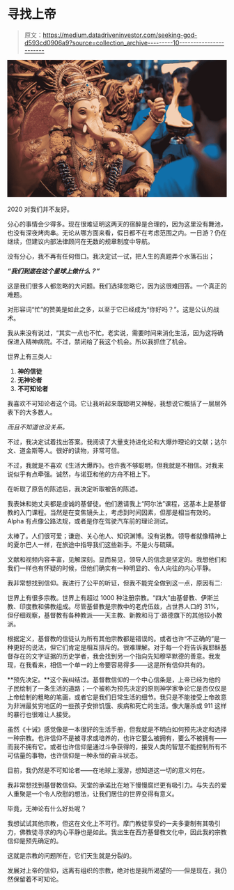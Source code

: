 # 寻找上帝

> 原文：<https://medium.datadriveninvestor.com/seeking-god-d593cd0906a9?source=collection_archive---------10----------------------->

![](img/a2cb212c8686c215ca3495088153bbfa.png)

2020 对我们并不友好。

分心的事情会少得多。现在很难证明这两天的宿醉是合理的，因为这里没有舞池，也没有深夜烤肉串。无论从哪方面来看，假日都不在考虑范围之内。一日游？仍在继续，但建议内部法律顾问在无数的规章制度中导航。

没有分心，我不再有任何借口。我决定试一试，把人生的真题弄个水落石出；

***“我们到底在这个星球上做什么？”***

这是我们很多人都忽略的大问题。我们选择忽略它，因为这很难回答。一个真正的难题。

对形容词“忙”的赞美是如此之多，以至于它已经成为“你好吗？”。这是公认的战术。

我从来没有说过，“其实一点也不忙。老实说，需要时间来消化生活，因为这将确保进入精神病院。不过，禁闭给了我这个机会。所以我抓住了机会。

世界上有三类人:

1.  **神的信徒**
2.  **无神论者**
3.  **不可知论者**

我喜欢不可知论者这个词。它让我听起来既聪明又神秘，我想说它概括了一层层外表下的大多数人。

*而且不知道也没关系。*

不过，我决定试着找出答案。我阅读了大量支持进化论和大爆炸理论的文献；达尔文、道金斯等人。很好的读物，非常可信。

不过，我就是不喜欢《生活大爆炸》。也许我不够聪明，但我就是不相信。对我来说似乎有点牵强。诚然，与诺亚和他的方舟不相上下。

在听取了原告的陈述后，我决定听取被告的陈述。

我表妹和她丈夫都是虔诚的基督徒。他们邀请我上“阿尔法”课程，这基本上是基督教的入门课程。当然是在变焦镜头上，考虑到时间因素，但那是相当有效的。Alpha 有点像公路法规，或者是你在驾驶汽车前的理论测试。

太棒了。人们很可爱；谦逊、关心他人、知识渊博。没有说教。领导者就像精神上的夏尔巴人一样，在旅途中指导我们这些新手。不是火与硫磺。

文献和视频内容丰富，见解深刻。显而易见，领导人的信念是坚定的。我想他们和我们一样也有怀疑的时候，但他们确实有一种明显的、令人向往的内心平静。

我非常想找到信仰。我进行了公平的听证，但我不能完全做到这一点，原因有二:

世界上有很多宗教。世界上有超过 1000 种注册宗教。“四大”由基督教、伊斯兰教、印度教和佛教组成。尽管基督教是宗教中的老虎伍兹，占世界人口的 31%，但仔细观察，基督教有各种教派——天主教、新教和马丁·路德旗下的其他较小教派。

根据定义，基督教的信徒认为所有其他宗教都是错误的。或者也许“不正确的”是一种更好的说法，但它们肯定是相互排斥的。很难理解。对于每一个将告诉我耶稣基督存在的文字证据的历史学者，我会找到另一个指向先知穆罕默德的善意。我发现，在我看来，相信一个单一的上帝要容易得多——这是所有信仰共有的。

**预先决定。**这个我纠结过。基督教信仰的一个中心信条是，上帝已经为他的子民绘制了一条生活的道路；一个被称为预先决定的原则神学家争论它是否仅仅是上帝绘制的粗略的笔画，或者它是我们日常生活的细节。我只是不能接受上帝故意为非洲最贫穷地区的一些孩子安排饥饿、疾病和死亡的生活。像大屠杀或 911 这样的暴行也很难让人接受。

虽然《十诫》感觉像是一本很好的生活手册，但我就是不明白如何预先决定和选择一种宗教。也许信仰不是被寻求或培养的，也许它要么被拥有，要么不被拥有——而我不拥有它。或者也许信仰是通过斗争获得的，接受人类的智慧不能控制所有不可估量的事物，也许信仰是一种永恒的奋斗状态。

目前，我仍然是不可知论者——在地球上漫游，想知道这一切的意义何在。

我非常想找到基督教信仰。天堂的承诺比在地下慢慢腐烂更有吸引力。与失去的爱人重聚是一个令人欣慰的想法，让我们居住的世界变得有意义。

毕竟，无神论有什么好处呢？

我想试试其他宗教，但这在文化上不可行。摩门教徒享受的一夫多妻制有其吸引力，佛教徒寻求的内心平静也是如此。我出生在西方基督教文化中，因此我的宗教信仰是预先确定的。

这就是宗教的问题所在，它们天生就是分裂的。

发展对上帝的信仰，远离有组织的宗教，绝对也是我所渴望的——但是现在，我仍然保留着不可知论。